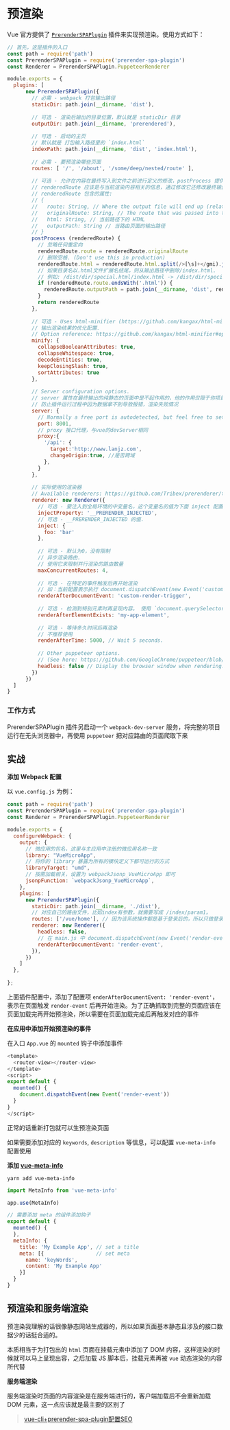 # 预渲染

Vue 官方提供了 [`PrerenderSPAPlugin`](https://github.com/chrisvfritz/prerender-spa-plugin) 插件来实现预渲染。使用方式如下：

```js
// 首先，这是插件的入口
const path = require('path')
const PrerenderSPAPlugin = require('prerender-spa-plugin')
const Renderer = PrerenderSPAPlugin.PuppeteerRenderer

module.exports = {
  plugins: [
      new PrerenderSPAPlugin({
        // 必需 - webpack 打包输出路径
        staticDir: path.join(__dirname, 'dist'),
        
        // 可选 - 渲染后输出的目录位置，默认就是 staticDir 目录
        outputDir: path.join(__dirname, 'prerendered'),
        
        // 可选 - 启动的主页
        // 默认就是 打包输入路径里的 `index.html`
        indexPath: path.join(__dirname, 'dist', 'index.html'),
        
        // 必需 - 要预渲染哪些页面
        routes: [ '/', '/about', '/some/deep/nested/route' ],
        
        // 可选 - 允许在内容在最终写入到文件之前进行定义的修改，postProcess 提供一个参数 renderedRoute
        // renderedRoute 应该是与当前渲染内容相关的信息，通过修改它还修改最终输出的内容
        // renderedRoute 包含的属性:
        // {
        //   route: String, // Where the output file will end up (relative to outputDir)？
        //   originalRoute: String, // The route that was passed into the renderer, before redirects.
        //   html: String, // 当前路径下的 HTML
        //   outputPath: String // 当路由页面的输出路径
        // }
        postProcess (renderedRoute) {
          // 忽略任何重定向
          renderedRoute.route = renderedRoute.originalRoute
          // 删除空格. (Don't use this in production)
          renderedRoute.html = renderedRoute.html.split(/>[\s]+</gmi).join('><')
          // 如果目录名以.html文件扩展名结尾，则从输出路径中删除/index.html.
          // 例如: /dist/dir/special.html/index.html -> /dist/dir/special.html
          if (renderedRoute.route.endsWith('.html')) {
            renderedRoute.outputPath = path.join(__dirname, 'dist', renderedRoute.route)
          }
          return renderedRoute
        },
        
        // 可选 - Uses html-minifier (https://github.com/kangax/html-minifier)
        // 输出渲染结果的优化配置.
        // Option reference: https://github.com/kangax/html-minifier#options-quick-reference
        minify: {
          collapseBooleanAttributes: true,
          collapseWhitespace: true,
          decodeEntities: true,
          keepClosingSlash: true,
          sortAttributes: true
        },
        
        // Server configuration options.
        // server 属性在最终输出的纯静态的页面中是不起作用的，他的作用仅限于你项目中有数据请求是从接口哪里拿到的
        // 防止插件运行过程中因为数据拿不到导致报错，渲染失败情况
        server: {
          // Normally a free port is autodetected, but feel free to set this if needed.
          port: 8001,
          // proxy 接口代理，与vue的devServer相同
          proxy:{
            '/api': {
              target:'http://www.lanjz.com',
              changeOrigin:true, //是否跨域
            },
          }
        },
        
        // 实际使用的渲染器
        // Available renderers: https://github.com/Tribex/prerenderer/tree/master/renderers
        renderer: new Renderer({
          // 可选 - 要注入到全局环境的中变量名，这个变量名的值为下面 inject 配置内容
          injectProperty: '__PRERENDER_INJECTED',
          // 可选 - __PRERENDER_INJECTED 的值.
          inject: {
            foo: 'bar'
          },
          
          // 可选 - 默认为0，没有限制
          // 异步渲染路由.
          // 使用它来限制并行渲染的路由数量
          maxConcurrentRoutes: 4,
          
          // 可选 - 在特定的事件触发后再开始渲染
          // 如：当前配置表示执行 document.dispatchEvent(new Event('custom-render-trigger')) 事件后再显示内容
          renderAfterDocumentEvent: 'custom-render-trigger',
          
          // 可选 - 检测到特别元素时再呈现内容。 使用 `document.querySelector`
          renderAfterElementExists: 'my-app-element',
          
          // 可选 - 等待多久时间后再渲染
          // 不推荐使用
          renderAfterTime: 5000, // Wait 5 seconds.
          
          // Other puppeteer options.
          // (See here: https://github.com/GoogleChrome/puppeteer/blob/master/docs/api.md#puppeteerlaunchoptions)
          headless: false // Display the browser window when rendering. Useful for debugging.
        })
      })
  ]
}
```

### 工作方式

PrerenderSPAPlugin 插件另启动一个 `webpack-dev-server` 服务，将完整的项目运行在无头浏览器中，再使用 `puppeteer` 把对应路由的页面爬取下来

## 实战

**添加 Webpack 配置**

以 `vue.config.js` 为例：

```js
const path = require('path')
const PrerenderSPAPlugin = require('prerender-spa-plugin')
const Renderer = PrerenderSPAPlugin.PuppeteerRenderer

module.exports = {
  configureWebpack: {
    output: {
      // 微应用的包名，这里与主应用中注册的微应用名称一致
      library: "VueMicroApp",
      // 将你的 library 暴露为所有的模块定义下都可运行的方式
      libraryTarget: "umd",
      // 按需加载相关，设置为 webpackJsonp_VueMicroApp 即可
      jsonpFunction: `webpackJsonp_VueMicroApp`,
    },
    plugins: [
      new PrerenderSPAPlugin({
        staticDir: path.join(__dirname, './dist'),
        // 对应自己的路由文件，比如index有参数，就需要写成 /index/param1。
        routes: ['/vue/home'], // 因为该系统操作都是基于登录后的，所以只做登录页面的预渲染就行了
        renderer: new Renderer({
          headless: false,
          // 在 main.js 中 document.dispatchEvent(new Event('render-event'))，两者的事件名称要对应上。
          renderAfterDocumentEvent: 'render-event',
        }),
      })
    ]
  },
  
};
```

上面插件配置中，添加了配置项 `enderAfterDocumentEvent: 'render-event'`，表示在页面触发 `render-event` 后再开始渲染。为了正确抓取到完整的页面应该在页面加载完再开始预渲染，所以需要在页面加载完成后再触发对应的事件

**在应用中添加开始预渲染的事件**

在入口 `App.vue` 的 `mounted` 钩子中添加事件

```js
<template>
  <router-view></router-view>
</template>
<script>
export default {
  mounted() {
    document.dispatchEvent(new Event('render-event'))
  }
}
</script>
```

正常的话重新打包就可以生预渲染页面

如果需要添加对应的 `keywords`, `description` 等信息，可以配置 `vue-meta-info` 配置使用

**添加 [vue-meta-info]([https://www.npmjs.com/package/vue-meta-info)**

`yarn add vue-meta-info`

```js
import MetaInfo from 'vue-meta-info'

app.use(MetaInfo)

// 需要添加 meta 的组件添加钩子
export default {
  mounted() {
  },
  metaInfo: {
    title: 'My Example App', // set a title
    meta: [{                 // set meta
      name: 'keyWords',
      content: 'My Example App'
    }]
  }
}
```

## 预渲染和服务端渲染

预渲染我理解的话很像静态网站生成器的，所以如果页面基本静态且涉及的接口数据少的话挺合适的。

本质相当于为打包出的 `html` 页面在挂载元素中添加了 DOM 内容，这样渲染的时候就可以马上呈现出容，之后加载 JS 脚本后，挂载元素再被 `vue` 动态渲染的内容所代替

**服务端渲染**

服务端渲染时页面的内容渲染是在服务端进行的，客户端加载后不会重新加载 DOM 元素，这一点应该就是最主要的区别了

> [vue-cli+prerender-spa-plugin配置SEO](https://blog.csdn.net/qq_37564189/article/details/106090414)
